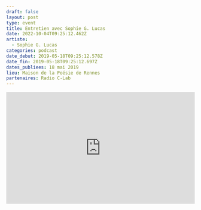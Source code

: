 ```yaml
---
draft: false
layout: post
type: event
title: Entretien avec Sophie G. Lucas
date: 2022-10-04T09:25:12.462Z
artiste:
  - Sophie G. Lucas
categories: podcast
date_debut: 2019-05-18T09:25:12.578Z
date_fin: 2019-05-18T09:25:12.697Z
dates_publiees: 18 mai 2019
lieu: Maison de la Poésie de Rennes
partenaires: Radio C-Lab
---
```

<iframe width="100%" height="300" scrolling="no" frameborder="no" allow="autoplay" src="https://w.soundcloud.com/player/?url=https%3A//api.soundcloud.com/tracks/624120795&color=%23ff5500&auto_play=false&hide_related=false&show_comments=true&show_user=true&show_reposts=false&show_teaser=true&visual=true"></iframe>